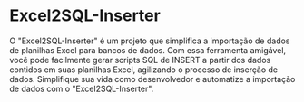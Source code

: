 # Excel2SQL-Inserter

O "Excel2SQL-Inserter" é um projeto que simplifica a importação de dados de planilhas Excel para bancos de dados. Com essa ferramenta amigável, você pode facilmente gerar scripts SQL de INSERT a partir dos dados contidos em suas planilhas Excel, agilizando o processo de inserção de dados. Simplifique sua vida como desenvolvedor e automatize a importação de dados com o "Excel2SQL-Inserter".
